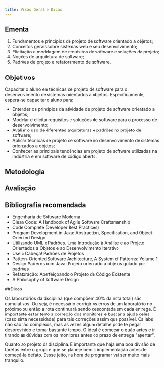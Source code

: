 ```yaml
---
title: Visão Geral e Dicas
---
```


## Ementa

1. Fundamentos e princípios de projeto de software orientado a objetos;
2. Conceitos gerais sobre sistemas web e seu desenvolvimento;
3. Elicitação e modelagem de requisitos de software e soluções de projeto;
4. Noções de arquitetura de software;
5. Padrões de projeto e refatoramento de software.

## Objetivos

Capacitar o aluno em técnicas de projeto de software para o desenvolvimento de sistemas orientados a objetos.
Especificamente, espera-se capacitar o aluno para:
- Entender os princípios da atividade de projeto de software orientado a objetos;
- Modelar e elicitar requisitos e soluções de software para o processo de desenvolvimento;
- Avaliar o uso de diferentes arquiteturas e padrões no projeto de software;
- Aplicar técnicas de projeto de software no desenvolvimento de sistemas orientados a objetos;
- Conhecer as principais tendências em projeto de software utilizadas na indústria e em software de código aberto.

## Metodologia

## Avaliação

## Bibliografia recomendada

- Engenharia de Software Moderna
- Clean Code: A Handbook of Agile Software Craftsmanship
- Code Complete (Developer Best Practices)
- Program Development in Java: Abstraction, Specification, and Object-Oriented Design
- Utilizando UML e Padrões. Uma Introdução à Análise e ao Projeto Orientados a Objetos e ao Desenvolvimento Iterativo
- Use a Cabeça! Padrões de Projetos
- Pattern-Oriented Software Architecture, A System of Patterns: Volume 1
- Design Patterns com Java: Projeto orientado a objetos guiado por padrões
- Refatoração: Aperfeiçoando o Projeto de Código Existente
- A Philosophy of Software Design

##Dicas

Os laboratórios da disciplina (que compõem 40% da nota total) são cumulativos. Ou seja, é necessário corrigir os erros de um laboratório no próximo ou então a nota continuará sendo descontada em cada entrega.
É importante estar tento a correção dos monitores e buscar a ajuda deles (caso sinta necessidade) para tais correções assim que possível.
Os labs não são tão complexos, mas as vezes algum detalhe pode te pegar desprevinido e tomar bastante tempo. O ideal é começar o quão antes e ir tirando as dúvidas com os monitores antes do prazo de entrega "apertar".

Quanto ao projeto da disciplina. É importante que haja uma boa divisão de tarefas entre o grupo e que se planeje bem a implementação antes de começá-la defato. Desse jeito, na hora de programar vai ser muito mais tranquilo.
